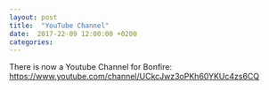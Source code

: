 ```yaml
---
layout: post
title:  "YouTube Channel"
date:  2017-22-09 12:00:00 +0200
categories: 
---
```


There is now a Youtube Channel for Bonfire:
https://www.youtube.com/channel/UCkcJwz3oPKh60YKUc4zs6CQ
